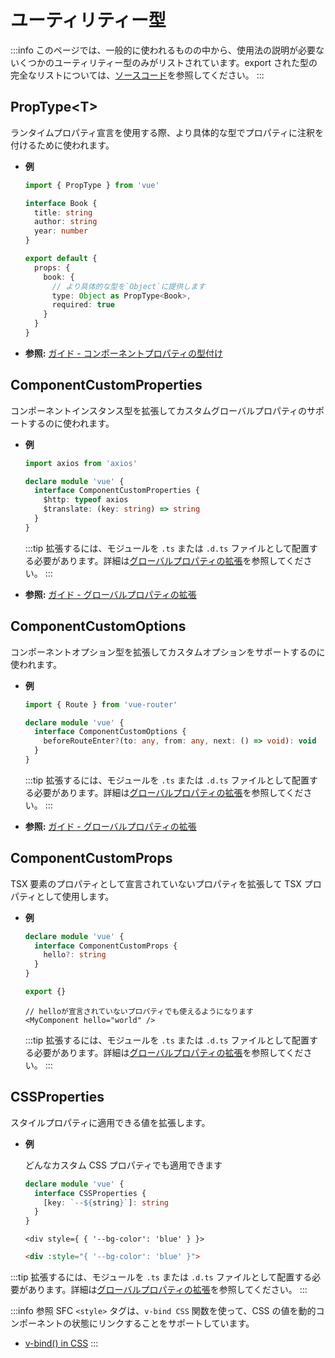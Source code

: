 # ユーティリティー型

:::info
このページでは、一般的に使われるものの中から、使用法の説明が必要ないくつかのユーティリティー型のみがリストされています。export された型の完全なリストについては、[ソースコード](https://github.com/vuejs/core/blob/main/packages/runtime-core/src/index.ts#L131)を参照してください。
:::

## PropType\<T>

ランタイムプロパティ宣言を使用する際、より具体的な型でプロパティに注釈を付けるために使われます。

- **例**

  ```ts
  import { PropType } from 'vue'

  interface Book {
    title: string
    author: string
    year: number
  }

  export default {
    props: {
      book: {
        // より具体的な型を`Object`に提供します
        type: Object as PropType<Book>,
        required: true
      }
    }
  }
  ```

- **参照:** [ガイド - コンポーネントプロパティの型付け](/guide/typescript/options-api.html#typing-component-props)

## ComponentCustomProperties

コンポーネントインスタンス型を拡張してカスタムグローバルプロパティのサポートするのに使われます。

- **例**

  ```ts
  import axios from 'axios'

  declare module 'vue' {
    interface ComponentCustomProperties {
      $http: typeof axios
      $translate: (key: string) => string
    }
  }
  ```

  :::tip
  拡張するには、モジュールを `.ts` または `.d.ts` ファイルとして配置する必要があります。詳細は[グローバルプロパティの拡張](/guide/typescript/options-api.html#augmenting-global-properties)を参照してください。
  :::

- **参照:** [ガイド - グローバルプロパティの拡張](/guide/typescript/options-api.html#augmenting-global-properties)

## ComponentCustomOptions

コンポーネントオプション型を拡張してカスタムオプションをサポートするのに使われます。

- **例**

  ```ts
  import { Route } from 'vue-router'

  declare module 'vue' {
    interface ComponentCustomOptions {
      beforeRouteEnter?(to: any, from: any, next: () => void): void
    }
  }
  ```

  :::tip
  拡張するには、モジュールを `.ts` または `.d.ts` ファイルとして配置する必要があります。詳細は[グローバルプロパティの拡張](/guide/typescript/options-api.html#augmenting-global-properties)を参照してください。
  :::

- **参照:** [ガイド - グローバルプロパティの拡張](/guide/typescript/options-api.html#augmenting-global-properties)

## ComponentCustomProps

TSX 要素のプロパティとして宣言されていないプロパティを拡張して TSX プロパティとして使用します。

- **例**

  ```ts
  declare module 'vue' {
    interface ComponentCustomProps {
      hello?: string
    }
  }

  export {}
  ```

  ```tsx
  // helloが宣言されていないプロパティでも使えるようになります
  <MyComponent hello="world" />
  ```

  :::tip
  拡張するには、モジュールを `.ts` または `.d.ts` ファイルとして配置する必要があります。詳細は[グローバルプロパティの拡張](/guide/typescript/options-api.html#augmenting-global-properties)を参照してください。
  :::

## CSSProperties

スタイルプロパティに適用できる値を拡張します。

- **例**

  どんなカスタム CSS プロパティでも適用できます

  ```ts
  declare module 'vue' {
    interface CSSProperties {
      [key: `--${string}`]: string
    }
  }
  ```

  ```tsx
  <div style={ { '--bg-color': 'blue' } }>
  ```
  ```html
  <div :style="{ '--bg-color': 'blue' }">
  ```

:::tip
拡張するには、モジュールを `.ts` または `.d.ts` ファイルとして配置する必要があります。詳細は[グローバルプロパティの拡張](/guide/typescript/options-api.html#augmenting-global-properties)を参照してください。
:::

:::info 参照
SFC `<style>` タグは、`v-bind CSS` 関数を使って、CSS の値を動的コンポーネントの状態にリンクすることをサポートしています。

- [v-bind() in CSS](/api/sfc-css-features.html#v-bind-in-css)
  :::
